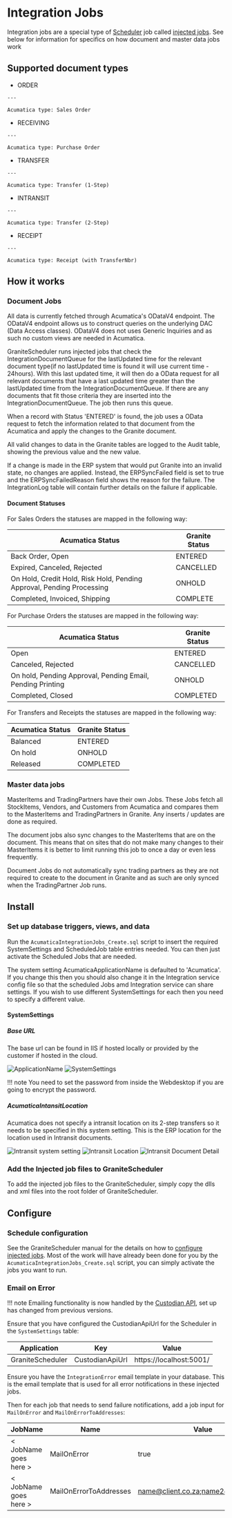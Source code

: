 # Integration Jobs

Integration jobs are a special type of [Scheduler](../../scheduler/manual.md) job called [injected jobs](../../scheduler/manual.md#injected-jobs-integration-jobs). 
See below for information for specifics on how document and master data jobs work

## Supported document types 
<div class="grid cards" markdown>

 -   ORDER

    ---

    Acumatica type: Sales Order

 -   RECEIVING

    ---

    Acumatica type: Purchase Order

 -   TRANSFER

    ---

    Acumatica type: Transfer (1-Step)

 -   INTRANSIT

    ---

    Acumatica type: Transfer (2-Step)

 -   RECEIPT

    ---

    Acumatica type: Receipt (with TransferNbr)

</div>

## How it works
### Document Jobs
All data is currently fetched through Acumatica's ODataV4 endpoint. The ODataV4 endpoint allows us to construct queries on the underlying DAC (Data Access classes). ODataV4 does not uses Generic Inquiries and as such no custom views are needed in Acumatica.

GraniteScheduler runs injected jobs that check the IntegrationDocumentQueue for the lastUpdated time for the relevant document type(if no lastUpdated time is found it will use current time - 24hours). With this last updated time, it will then do a OData request for all relevant documents that have a last updated time greater than the lastUpdated time from the IntegrationDocumentQueue. If there are any documents that fit those criteria they are inserted into the IntegrationDocumentQueue. The job then runs this queue.

When a record with Status 'ENTERED' is found, the job uses a OData request to fetch the information related to that document from the Acumatica and apply the changes to the Granite document. 

All valid changes to data in the Granite tables are logged to the Audit table, showing the previous value and the new value.

If a change is made in the ERP system that would put Granite into an invalid state, no changes are applied. Instead, the ERPSyncFailed field is set to true and the ERPSyncFailedReason field shows the reason for the failure. The IntegrationLog table will contain further details on the failure if applicable.

#### Document Statuses

For Sales Orders the statuses are mapped in the following way:

| Acumatica Status | Granite Status | 
|------------------|----------------|
| Back Order, Open | ENTERED |
| Expired, Canceled, Rejected | CANCELLED | 
| On Hold, Credit Hold, Risk Hold, Pending Approval, Pending Processing | ONHOLD |
| Completed, Invoiced, Shipping | COMPLETE |

For Purchase Orders the statuses are mapped in the following way:

| Acumatica Status | Granite Status | 
|------------------|----------------|
| Open | ENTERED |
| Canceled, Rejected | CANCELLED |
| On hold, Pending Approval, Pending Email, Pending Printing | ONHOLD |
| Completed, Closed | COMPLETED|

For Transfers and Receipts the statuses are mapped in the following way:

| Acumatica Status | Granite Status | 
|------------------|----------------|
| Balanced | ENTERED |
| On hold | ONHOLD |
| Released | COMPLETED|

### Master data jobs
MasterItems and TradingPartners have their own Jobs. These Jobs fetch all StockItems, Vendors, and Customers from  Acumatica and compares them to the MasterItems and TradingPartners in Granite. Any inserts / updates are done as required. 

The document jobs also sync changes to the MasterItems that are on the document. This means that on sites that do not make many changes to their MasterItems it is better to limit running this job to once a day or even less frequently. 

Document Jobs do not automatically sync trading partners as they are not required to create to the document in Granite and as such are only synced when the TradingPartner Job runs. 

## Install 

### Set up database triggers, views, and data

Run the `AcumaticaIntegrationJobs_Create.sql` script to insert the required SystemSettings and ScheduledJob table entries needed. 
You can then just activate the Scheduled Jobs that are needed. 

The system setting AcumaticaApplicationName is defaulted to 'Acumatica'. If you change this then you should also change it in the Integration service config file so that the scheduled Jobs amd Integration service can share settings. If you wish to use different SystemSettings for each then you need to specify a different value. 

#### SystemSettings

##### Base URL

The base url can be found in IIS if hosted locally or provided by the customer if hosted in the cloud.

![ApplicationName](./acumatica-img/ApplicationName.PNG)
![SystemSettings](./acumatica-img/system-settings.PNG)

!!! note 
      You need to set the password from inside the Webdesktop if you are going to encrypt the password. 

##### AcumaticaIntansitLocation

Acumatica does not specify a intransit location on its 2-step transfers so it needs to be specified in this system setting. This is the ERP location for the location used in Intransit documents. 

![Intransit system setting](./acumatica-img/intransit-system-setting.PNG)
![Intransit Location](./acumatica-img/intransit-location.PNG)
![Intransit Document Detail](./acumatica-img/intransit-location-doc-detail.PNG)

### Add the Injected job files to GraniteScheduler
To add the injected job files to the GraniteScheduler, simply copy the dlls and xml files into the root folder of GraniteScheduler. 

## Configure

### Schedule configuration
See the GraniteScheduler manual for the details on how to [configure injected jobs](../../scheduler/manual.md#injected-jobs-integration-jobs).
Most of the work will have already been done for you by the `AcumaticaIntegrationJobs_Create.sql` script, you can simply activate the jobs you want to run.

### Email on Error

!!! note 
    Emailing functionality is now handled by the [Custodian API](../../custodian-api/index.md), set up has changed from previous versions.

Ensure that you have configured the CustodianApiUrl for the Scheduler in the `SystemSettings` table:

| Application | Key | Value |
|---|---|---|
| GraniteScheduler | CustodianApiUrl | https://localhost:5001/ |

Ensure you have the `IntegrationError` email template in your database. This is the email template that is used for all error notifications in these injected jobs. 

Then for each job that needs to send failure notifications, add a job input for `MailOnError` and `MailOnErrorToAddresses`:

| JobName | Name | Value |
| --- | --- | --- |
| < JobName goes here > | MailOnError | true |
| < JobName goes here > | MailOnErrorToAddresses | name@client.co.za;name2@client.co.za |